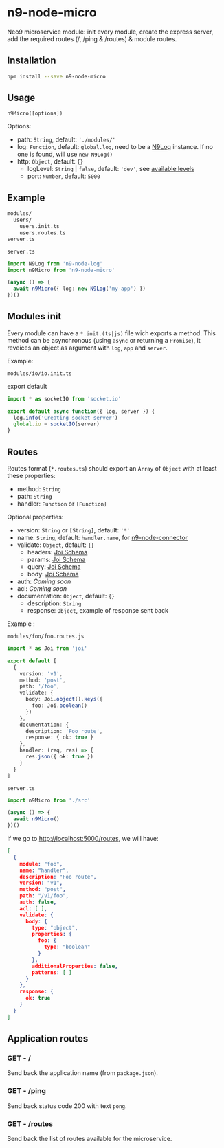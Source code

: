 # n9-node-micro

Neo9 microservice module: init every module, create the express server, add the required routes (/, /ping & /routes) & module routes.

## Installation

```bash
npm install --save n9-node-micro
```

## Usage

`n9Micro([options])`

Options:

- path: `String`, default: `'./modules/'`
- log: `Function`, default: `global.log`, need to be a [N9Log](http://scm.bytefactory.fr/projects/N9NODE/repos/n9-node-log/browse) instance. If no one is found, will use `new N9Log()`
- http: `Object`, default: `{}`
	- logLevel: `String` | `false`, default: `'dev'`, see [available levels](https://github.com/expressjs/morgan#predefined-formats)
	- port: `Number`, default: `5000`


## Example

```bash
modules/
  users/
    users.init.ts
    users.routes.ts
server.ts
```

`server.ts`

```ts
import N9Log from 'n9-node-log'
import n9Micro from 'n9-node-micro'

(async () => {
  await n9Micro({ log: new N9Log('my-app') })
})()
```

## Modules init

Every module can have a `*.init.(ts|js)` file wich exports a method. This method can be asynchronous (using `async` or returning a `Promise`), it reveices an object as argument with `log`, `app` and `server`.

Example:

`modules/io/io.init.ts`

export default
```ts
import * as socketIO from 'socket.io'

export default async function({ log, server }) {
  log.info('Creating socket server')
  global.io = socketIO(server)
}
```

## Routes

Routes format (`*.routes.ts`) should export an `Array` of `Object` with at least these properties:

- method: `String`
- path: `String`
- handler: `Function` or `[Function]`

Optional properties:

- version: `String` or `[String]`, default: `'*'`
- name: `String`, default: `handler.name`, for [n9-node-connector](http://scm.bytefactory.fr/projects/N9NODE/repos/n9-node-connector/browse)
- validate: `Object`, default: `{}`
	- headers: [Joi Schema](https://github.com/hapijs/joi)
	- params: [Joi Schema](https://github.com/hapijs/joi)
	- query: [Joi Schema](https://github.com/hapijs/joi)
	- body: [Joi Schema](https://github.com/hapijs/joi)
- auth: *Coming soon*
- acl: *Coming soon*
- documentation: `Object`, default: `{}`
	- description: `String`
	- response: `Object`, example of response sent back

Example :

`modules/foo/foo.routes.js`

```ts
import * as Joi from 'joi'

export default [
  {
    version: 'v1',
    method: 'post',
    path: '/foo',
    validate: {
      body: Joi.object().keys({
        foo: Joi.boolean()
      })
    },
    documentation: {
      description: 'Foo route',
      response: { ok: true }
    },
    handler: (req, res) => {
      res.json({ ok: true })
    }
  }
]
```

`server.ts`

```ts
import n9Micro from './src'

(async () => {
  await n9Micro()
})()
```

If we go to [http://localhost:5000/routes](http://localhost:5000/routes), we will have:

```json
[
  {
    module: "foo",
    name: "handler",
    description: "Foo route",
    version: "v1",
    method: "post",
    path: "/v1/foo",
    auth: false,
    acl: [ ],
    validate: {
      body: {
        type: "object",
        properties: {
          foo: {
            type: "boolean"
          }
        },
        additionalProperties: false,
        patterns: [ ]
      }
    },
    response: {
      ok: true
    }
  }
]
```

## Application routes

### GET - /

Send back the application name (from `package.json`).

### GET - /ping

Send back status code 200 with text `pong`.

### GET - /routes

Send back the list of routes available for the microservice.
